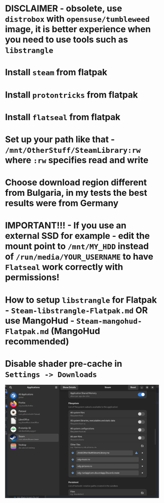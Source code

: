 # DISCLAIMER - obsolete, use `distrobox` with `opensuse/tumbleweed` image, it is better experience when you need to use tools such as `libstrangle`
# Install `steam` from flatpak
# Install `protontricks` from flatpak
# Install `flatseal` from flatpak
# Set up your path like that - `/mnt/OtherStuff/SteamLibrary:rw` where `:rw` specifies read and write
# Choose download region different from Bulgaria, in my tests the best results were from Germany
# IMPORTANT!!! - If you use an external SSD for example - edit the mount point to `/mnt/MY_HDD` instead of `/run/media/YOUR_USERNAME` to have `Flatseal` work correctly with permissions!
# How to setup `libstrangle` for Flatpak - `Steam-libstrangle-Flatpak.md` OR use MangoHud - `Steam-mangohud-Flatpak.md` (MangoHud recommended)
# Disable shader pre-cache in `Settings -> Downloads`

<img src="./steam-flatpak.png" />